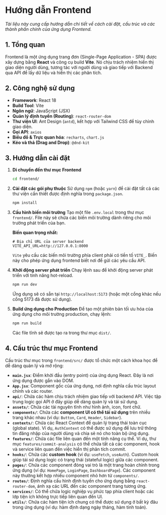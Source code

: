 # Hướng dẫn Frontend

_Tài liệu này cung cấp hướng dẫn chi tiết về cách cài đặt, cấu trúc và các thành phần chính của ứng dụng Frontend._

## 1. Tổng quan

Frontend là một ứng dụng trang đơn (Single-Page Application - SPA) được xây dựng bằng **React** và công cụ build **Vite**. Nó chịu trách nhiệm hiển thị giao diện người dùng, tương tác với người dùng và giao tiếp với Backend qua API để lấy dữ liệu và hiển thị các phân tích.

## 2. Công nghệ sử dụng

- **Framework**: React 18
- **Build Tool**: Vite
- **Ngôn ngữ**: JavaScript (JSX)
- **Quản lý định tuyến (Routing)**: `react-router-dom`
- **Thư viện UI**: Ant Design (`antd`), kết hợp với Tailwind CSS để tùy chỉnh giao diện.
- **Gọi API**: `axios`
- **Biểu đồ & Trực quan hóa**: `recharts`, `chart.js`
- **Kéo và thả (Drag and Drop)**: `@dnd-kit`

## 3. Hướng dẫn cài đặt

1.  **Di chuyển đến thư mục Frontend**
    ```bash
    cd frontend/
    ```

2.  **Cài đặt các gói phụ thuộc**
    Sử dụng `npm` (hoặc `yarn`) để cài đặt tất cả các thư viện cần thiết được định nghĩa trong `package.json`.
    ```bash
    npm install
    ```

3.  **Cấu hình biến môi trường**
    Tạo một file `.env.local` trong thư mục `frontend/`. File này sẽ chứa các biến môi trường dành riêng cho môi trường phát triển của bạn.

    **Biến quan trọng nhất:**
    ```dotenv
    # Địa chỉ URL của server backend
    VITE_API_URL=http://127.0.0.1:8000
    ```
    `Vite` yêu cầu các biến môi trường phía client phải có tiền tố `VITE_`. Biến này cho phép ứng dụng frontend biết nơi để gửi các yêu cầu API.

4.  **Khởi động server phát triển**
    Chạy lệnh sau để khởi động server phát triển với tính năng hot-reload.
    ```bash
    npm run dev
    ```
    Ứng dụng sẽ có sẵn tại `http://localhost:5173` (hoặc một cổng khác nếu cổng 5173 đã được sử dụng).

5.  **Build ứng dụng cho Production**
    Để tạo một phiên bản tối ưu hóa của ứng dụng cho môi trường production, chạy lệnh:
    ```bash
    npm run build
    ```
    Các file tĩnh sẽ được tạo ra trong thư mục `dist/`.

## 4. Cấu trúc thư mục Frontend

Cấu trúc thư mục trong `frontend/src/` được tổ chức một cách khoa học để dễ dàng quản lý và mở rộng:

-   **`main.jsx`**: Điểm khởi đầu (entry point) của ứng dụng React. Đây là nơi ứng dụng được gắn vào DOM.
-   **`App.jsx`**: Component gốc của ứng dụng, nơi định nghĩa cấu trúc layout chính và các router.
-   **`api/`**: Chứa các hàm chịu trách nhiệm giao tiếp với backend API. Việc tập trung logic gọi API ở đây giúp dễ dàng quản lý và tái sử dụng.
-   **`assets/`**: Chứa các tài nguyên tĩnh như hình ảnh, icon, font chữ.
-   **`components/`**: Chứa các **component UI có thể tái sử dụng** trên nhiều trang khác nhau (ví dụ: `Button`, `Card`, `Header`, `Sidebar`).
-   **`contexts/`**: Chứa các React Context để quản lý trạng thái toàn cục (global state). Ví dụ, `AuthContext` có thể được sử dụng để lưu trữ thông tin đăng nhập của người dùng và chia sẻ nó cho toàn bộ ứng dụng.
-   **`features/`**: Chứa các file liên quan đến một tính năng cụ thể. Ví dụ, thư mục `features/commit-analysis` có thể chứa tất cả các component, hook và service liên quan đến việc hiển thị phân tích commit.
-   **`hooks/`**: Chứa các **custom hook** (ví dụ: `useFetch`, `useAuth`). Custom hook giúp tái sử dụng logic có trạng thái (stateful logic) giữa các component.
-   **`pages/`**: Chứa các component đóng vai trò là một trang hoàn chỉnh trong ứng dụng (ví dụ: `HomePage`, `LoginPage`, `DashboardPage`). Các component này thường kết hợp nhiều component nhỏ hơn từ `components/`.
-   **`routes/`**: Định nghĩa cấu hình định tuyến cho ứng dụng bằng `react-router-dom`, ánh xạ các URL đến các component trang tương ứng.
-   **`services/`**: Có thể chứa logic nghiệp vụ phức tạp phía client hoặc các lớp tiện ích không trực tiếp liên quan đến UI.
-   **`utils/`**: Chứa các hàm tiện ích chung có thể được sử dụng ở bất kỳ đâu trong ứng dụng (ví dụ: hàm định dạng ngày tháng, hàm tính toán).
